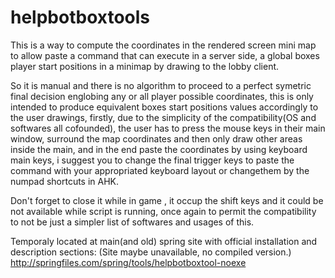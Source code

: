 # helpbotboxtools
This is a way to compute the coordinates in the rendered screen mini map to allow paste a command that can execute in a server side, a global boxes player start positions in a minimap by drawing to the lobby client.

So it is manual and there is no algorithm to proceed to a perfect symetric final decision englobing any or all player possible coordinates, this is only intended to produce equivalent boxes start positions values accordingly to the user drawings, firstly, due to the simplicity of the compatibility(OS and softwares all cofounded), the user has to press the mouse keys in their main window, surround the map coordinates and then only draw other areas inside the main, and in the end paste the coordinates by using keyboard main keys, i suggest you to change the final trigger keys to paste the command with your appropriated keyboard layout or changethem by the numpad shortcuts in AHK.

Don't forget to close it while in game , it occup the shift keys and it could be not available while script is running, once again to permit the compatibility to not be just a simpler list of softwares and usages of this.

Temporaly located at main(and old) spring site with official installation and description sections:
(Site maybe unavailable, no compiled version.)
http://springfiles.com/spring/tools/helpbotboxtool-noexe
